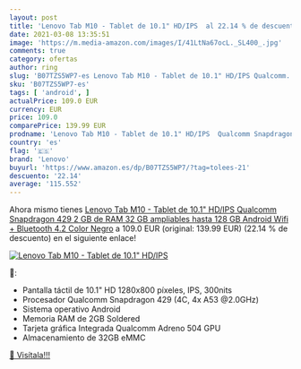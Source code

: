```yaml
---
layout: post
title: 'Lenovo Tab M10 - Tablet de 10.1" HD/IPS  al 22.14 % de descuento'
date: 2021-03-08 13:35:51
image: 'https://m.media-amazon.com/images/I/41LtNa67ocL._SL400_.jpg'
comments: true
category: ofertas
author: ring
slug: 'B07TZS5WP7-es Lenovo Tab M10 - Tablet de 10.1" HD/IPS Qualcomm...'
sku: 'B07TZS5WP7-es'
tags: [ 'android', ]
actualPrice: 109.0 EUR
currency: EUR
price: 109.0
comparePrice: 139.99 EUR
prodname: 'Lenovo Tab M10 - Tablet de 10.1" HD/IPS  Qualcomm Snapdragon 429  2 GB de RAM  32 GB ampliables hasta 128 GB  Android  Wifi + Bluetooth 4.2   Color Negro'
country: 'es'
flag: '🇪🇸'
brand: 'Lenovo'
buyurl: 'https://www.amazon.es/dp/B07TZS5WP7/?tag=tolees-21'
descuento: '22.14'
average: '115.552'
---
```


Ahora mismo tienes [Lenovo Tab M10 - Tablet de 10.1" HD/IPS  Qualcomm Snapdragon 429  2 GB de RAM  32 GB ampliables hasta 128 GB  Android  Wifi + Bluetooth 4.2   Color Negro](https://www.amazon.es/dp/B07TZS5WP7/?tag=tolees-21) a 109.0 EUR (original: 139.99 EUR) (22.14 %  de descuento) en el siguiente enlace!

[![Lenovo Tab M10 - Tablet de 10.1" HD/IPS ](https://m.media-amazon.com/images/I/41LtNa67ocL._SL400_.jpg)](https://www.amazon.es/dp/B07TZS5WP7/?tag=tolees-21)

🔎:

- Pantalla táctil de 10.1" HD 1280x800 píxeles, IPS, 300nits
- Procesador Qualcomm Snapdragon 429 (4C, 4x A53 @2.0GHz)
- Sistema operativo Android
- Memoria RAM de 2GB Soldered
- Tarjeta gráfica Integrada Qualcomm Adreno 504 GPU
- Almacenamiento de 32GB eMMC

[🛒 Visítala!!!](https://www.amazon.es/dp/B07TZS5WP7/?tag=tolees-21)
